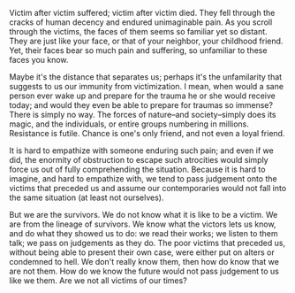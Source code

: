 Victim after victim suffered; victim after victim died. They fell through the cracks of human decency and endured unimaginable pain. As you scroll through the victims, the faces of them seems so familiar yet so distant. They are just like your face, or that of your neighbor, your childhood friend. Yet, their faces bear so much pain and suffering, so unfamiliar to these faces you know.

Maybe it's the distance that separates us; perhaps it's the unfamilarity that suggests to us our immunity from victimization. I mean, when would a sane person ever wake up and prepare for the trauma he or she would receive today; and would they even be able to prepare for traumas so immense? There is simply no way. The forces of nature–and society–simply does its magic, and the individuals, or entire groups numbering in millions. Resistance is futile. Chance is one's only friend, and not even a loyal friend.

It is hard to empathize with someone enduring such pain; and even if we did, the enormity of obstruction to escape such atrocities would simply force us out of fully comprehending the situation. Because it is hard to imagine, and hard to empathize with, we tend to pass judgement onto the victims that preceded us and assume our contemporaries would not fall into the same situation (at least not ourselves).

But we are the survivors. We do not know what it is like to be a victim. We are from the lineage of survivors. We know what the victors lets us know, and do what they showed us to do: we read their works; we listen to them talk; we pass on judgements as they do. The poor victims that preceded us, without being able to present their own case, were either put on alters or condemned to hell. We don't really know them, then how do know that we are not them. How do we know the future would not pass judgement to us like we them. Are we not all victims of our times?